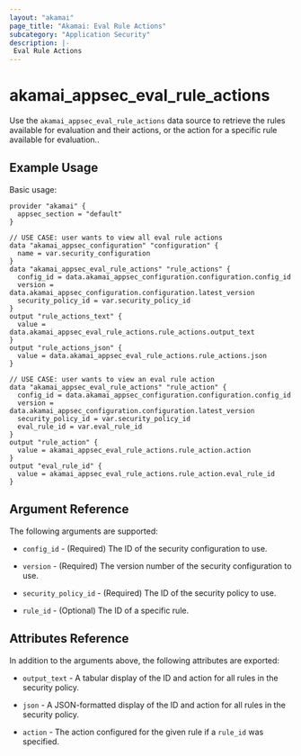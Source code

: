 ```yaml
---
layout: "akamai"
page_title: "Akamai: Eval Rule Actions"
subcategory: "Application Security"
description: |-
 Eval Rule Actions
---
```


# akamai_appsec_eval_rule_actions

Use the `akamai_appsec_eval_rule_actions` data source to retrieve the rules available for evaluation and their actions, or the action for a specific rule available for evaluation..

## Example Usage

Basic usage:

```hcl
provider "akamai" {
  appsec_section = "default"
}

// USE CASE: user wants to view all eval rule actions
data "akamai_appsec_configuration" "configuration" {
  name = var.security_configuration
}
data "akamai_appsec_eval_rule_actions" "rule_actions" {
  config_id = data.akamai_appsec_configuration.configuration.config_id
  version = data.akamai_appsec_configuration.configuration.latest_version
  security_policy_id = var.security_policy_id
}
output "rule_actions_text" {
  value = data.akamai_appsec_eval_rule_actions.rule_actions.output_text
}
output "rule_actions_json" {
  value = data.akamai_appsec_eval_rule_actions.rule_actions.json
}

// USE CASE: user wants to view an eval rule action
data "akamai_appsec_eval_rule_actions" "rule_action" {
  config_id = data.akamai_appsec_configuration.configuration.config_id
  version = data.akamai_appsec_configuration.configuration.latest_version
  security_policy_id = var.security_policy_id
  eval_rule_id = var.eval_rule_id
}
output "rule_action" {
  value = akamai_appsec_eval_rule_actions.rule_action.action
}
output "eval_rule_id" {
  value = akamai_appsec_eval_rule_actions.rule_action.eval_rule_id
}
```

## Argument Reference

The following arguments are supported:

* `config_id` - (Required) The ID of the security configuration to use.

* `version` - (Required) The version number of the security configuration to use.

* `security_policy_id` - (Required) The ID of the security policy to use.

* `rule_id` - (Optional) The ID of a specific rule.

## Attributes Reference

In addition to the arguments above, the following attributes are exported:

* `output_text` - A tabular display of the ID and action for all rules in the security policy.

* `json` - A JSON-formatted display of the ID and action for all rules in the security policy.

* `action` - The action configured for the given rule if a `rule_id` was specified.
